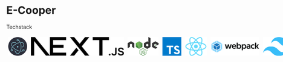 # E-Cooper

Techstack

<div style="display: flex;">
  <img src="/img/electronjs.png" alt="ElectronJS" style=" height: 50px; margin: 5px">
  <img src="/img/nextjs.png" alt="Express" style=" height: 50px; margin: 5px">
  <img src="/img/nodejs.png" alt="NodeJS" style=" height: 50px; margin: 5px">
  <img src="/img/Typescript.svg.png" alt="Typescript" style="height: 50px;  margin: 5px">
  <img src="/img/React-icon.svg.png" alt="React" style=" height: 50px; margin: 5px">
  <img src="/img/Webpack.svg.png" alt="Webpack" style="height: 50px;  margin: 5px">
  <img src="/img/Tailwind_CSS_logo.svg.png" alt="Tailwind" style="height: 50px;  margin: 5px">
  <img src="/img/mysql.png" alt="MySQL" style=" height: 50px; margin: 5px">
</div>



